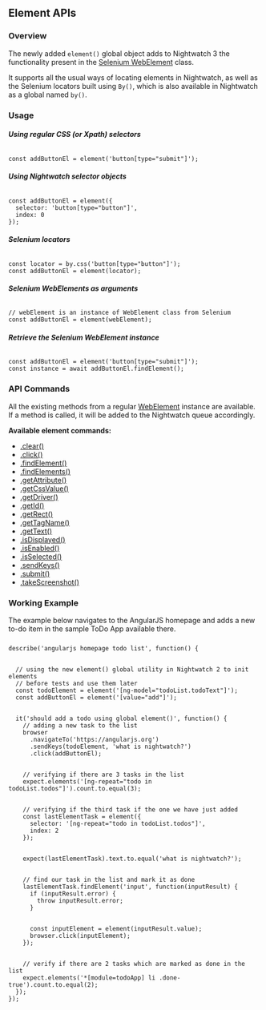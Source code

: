 ## Element APIs

### Overview
The newly added `element()` global object adds to Nightwatch 3 the functionality present in the [Selenium WebElement](https://www.selenium.dev/selenium/docs/api/javascript/module/selenium-webdriver/index_exports_WebElement.html) class.

It supports all the usual ways of locating elements in Nightwatch, as well as the Selenium locators built using `By()`, which is also available in Nightwatch as a global named `by()`.

### Usage

##### Using regular CSS (or Xpath) selectors

<div class="sample-test" style="max-width:800px"><pre data-language="javascript" style="padding-top: 10px" class="language-javascript"><code class="language-javascript">const addButtonEl = element('button[type="submit"]');
</code></pre></div>

##### Using Nightwatch selector objects

<div class="sample-test" style="max-width:800px"><pre data-language="javascript" style="padding-top: 10px" class="language-javascript"><code class="language-javascript">const addButtonEl = element({
  selector: 'button[type="button"]',
  index: 0
});
</code></pre></div>

##### Selenium locators

<div class="sample-test" style="max-width:800px"><pre data-language="javascript" style="padding-top: 10px" class="language-javascript"><code class="language-javascript">const locator = by.css('button[type="button"]');
const addButtonEl = element(locator);
</code></pre></div>

##### Selenium WebElements as arguments

<div class="sample-test" style="max-width:800px"><pre data-language="javascript" style="padding-top: 10px" class="language-javascript"><code class="language-javascript">// webElement is an instance of WebElement class from Selenium
const addButtonEl = element(webElement);
</code></pre></div>

##### Retrieve the Selenium WebElement instance

<div class="sample-test" style="max-width:800px"><pre data-language="javascript" style="padding-top: 10px" class="language-javascript"><code class="language-javascript">const addButtonEl = element('button[type="submit"]');
const instance = await addButtonEl.findElement();   
</code></pre></div>


### API Commands
All the existing methods from a regular [WebElement](https://www.selenium.dev/selenium/docs/api/javascript/module/selenium-webdriver/index_exports_WebElement.html) instance are available. If a method is called, it will be added to the Nightwatch queue accordingly.

**Available element commands:**
- [.clear()](https://www.selenium.dev/documentation/webdriver/elements/interactions/#clear)
- [.click()](https://www.selenium.dev/documentation/webdriver/elements/interactions/#click)
- [.findElement()](https://www.selenium.dev/documentation/webdriver/getting_started/first_script/#5-find-an-element)
- [.findElements()](https://www.selenium.dev/documentation/webdriver/elements/finders/#find-elements-from-element)
- [.getAttribute()](https://www.selenium.dev/documentation/webdriver/bidirectional/chrome_devtools/bidi_api/#pin-scripts)
- [.getCssValue()](https://www.selenium.dev/documentation/webdriver/elements/information/#get-css-value)
- [.getDriver()](https://www.selenium.dev/documentation/webdriver/bidirectional/chrome_devtools/bidi_api/#pin-scripts)
- [.getId()](https://www.selenium.dev/documentation/webdriver/bidirectional/chrome_devtools/bidi_api/#pin-scripts)
- [.getRect()](https://www.selenium.dev/selenium/docs/api/javascript/module/selenium-webdriver/index_exports_WebElement.html#getRect)
- [.getTagName()](https://www.selenium.dev/documentation/webdriver/bidirectional/chrome_devtools/bidi_api/#pin-scripts)
- [.getText()](https://www.selenium.dev/documentation/webdriver/bidirectional/chrome_devtools/bidi_api/#pin-scripts)
- [.isDisplayed()](https://www.selenium.dev/documentation/webdriver/elements/information/#is-displayed)
- [.isEnabled()](https://www.selenium.dev/documentation/webdriver/elements/information/#is-enabled)
- [.isSelected()](https://www.selenium.dev/documentation/webdriver/elements/information/#is-selected)
- [.sendKeys()](https://www.selenium.dev/documentation/webdriver/elements/interactions/#send-keys)
- [.submit()](https://www.selenium.dev/documentation/webdriver/elements/interactions/#submit)
- [.takeScreenshot()](https://www.selenium.dev/documentation/webdriver/interactions/windows/#takescreenshot)

### Working Example

The example below navigates to the AngularJS homepage and adds a new to-do item in the sample ToDo App available there.

<div class="sample-test" style="max-width:800px"><pre data-language="javascript" style="padding-top: 10px" class="language-javascript"><code class="language-javascript">describe('angularjs homepage todo list', function() {
  <br>
  // using the new element() global utility in Nightwatch 2 to init elements
  // before tests and use them later
  const todoElement = element('[ng-model="todoList.todoText"]');
  const addButtonEl = element('[value="add"]');
  <br>
  it('should add a todo using global element()', function() {
    // adding a new task to the list
    browser
      .navigateTo('https://angularjs.org')
      .sendKeys(todoElement, 'what is nightwatch?')
      .click(addButtonEl);
    <br>
    // verifying if there are 3 tasks in the list
    expect.elements('[ng-repeat="todo in todoList.todos"]').count.to.equal(3);
    <br>
    // verifying if the third task if the one we have just added
    const lastElementTask = element({
      selector: '[ng-repeat="todo in todoList.todos"]',
      index: 2
    });
    <br>
    expect(lastElementTask).text.to.equal('what is nightwatch?');
    <br>
    // find our task in the list and mark it as done
    lastElementTask.findElement('input', function(inputResult) {
      if (inputResult.error) {
        throw inputResult.error;
      }
      <br>
      const inputElement = element(inputResult.value);
      browser.click(inputElement);
    });
    <br>
    // verify if there are 2 tasks which are marked as done in the list
    expect.elements('*[module=todoApp] li .done-true').count.to.equal(2);
  });
});
</code></pre></div>